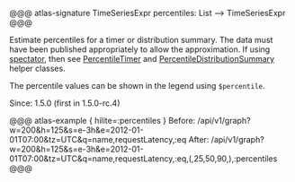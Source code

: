 @@@ atlas-signature
TimeSeriesExpr
percentiles: List
-->
TimeSeriesExpr
@@@

Estimate percentiles for a timer or distribution summary. The data must have been
published appropriately to allow the approximation. If using
[spectator](http://netflix.github.io/spectator/en/latest/), then see
[PercentileTimer](http://netflix.github.io/spectator/en/latest/javadoc/spectator-api/com/netflix/spectator/api/histogram/PercentileTimer.html)
and
[PercentileDistributionSummary](http://netflix.github.io/spectator/en/latest/javadoc/spectator-api/com/netflix/spectator/api/histogram/PercentileDistributionSummary.html)
helper classes.

The percentile values can be shown in the legend using `$percentile`.

Since: 1.5.0 (first in 1.5.0-rc.4)

@@@ atlas-example { hilite=:percentiles }
Before: /api/v1/graph?w=200&h=125&s=e-3h&e=2012-01-01T07:00&tz=UTC&q=name,requestLatency,:eq
After: /api/v1/graph?w=200&h=125&s=e-3h&e=2012-01-01T07:00&tz=UTC&q=name,requestLatency,:eq,(,25,50,90,),:percentiles
@@@
